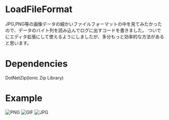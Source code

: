 # LoadFileFormat
JPG,PNG等の画像データの細かいファイルフォーマットの中を見てみたかったので、データのバイト列を読み込んでログに出すコードを書きました。
ついでにエディタ拡張にして使えるようにしましたが、多分もっと効率的な方法があると思います。

# Dependencies
DotNetZip(Ionic Zip Library)

# Example
![PNG](https://user-images.githubusercontent.com/64464106/109475155-b1c54a00-7ab8-11eb-839e-8615400c0558.png)
![GIF](https://user-images.githubusercontent.com/64464106/109475177-bb4eb200-7ab8-11eb-9749-53185f42e946.gif)
![JPG](https://user-images.githubusercontent.com/64464106/109475185-bd187580-7ab8-11eb-87bb-fe1995c2f4f1.jpg)

